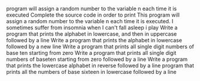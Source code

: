 program will assign a random number to the variable n each time it is executed Complete the source code in order to print
This program will assign a random number to the variable n each time it is executed.
I sometimes suffer from insomnia when I can't fall asleep i play
Write a program that prints the alphabet in lowercase, and then in uppercase followed by a line
Write a program that prints the alphabet in lowercase followed by a new line
Write a program that prints all single digit numbers of base ten starting from zero
Write a program that prints all single digit numbers of baseten starting from zero followed by a line
Write a program that prints the lowercase alphabet in reverse followed by a line
program that prints all the numbers of base sixteen in lowercase followed by a line
